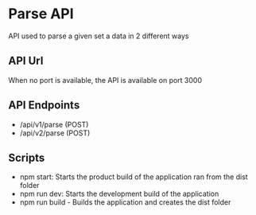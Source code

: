 # Parse API

API used to parse a given set a data in 2 different ways

## API Url

When no port is available, the API is available on port 3000

## API Endpoints

- /api/v1/parse (POST)
- /api/v2/parse (POST)

## Scripts

- npm start: Starts the product build of the application ran from the dist folder
- npm run dev: Starts the development build of the application
- npm run build - Builds the application and creates the dist folder
